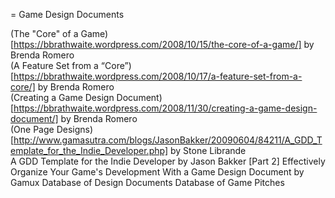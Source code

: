 = Game Design Documents

(The "Core" of a Game)[https://bbrathwaite.wordpress.com/2008/10/15/the-core-of-a-game/] by Brenda Romero  
(A Feature Set from a “Core”)[https://bbrathwaite.wordpress.com/2008/10/17/a-feature-set-from-a-core/] by Brenda Romero  
(Creating a Game Design Document)[https://bbrathwaite.wordpress.com/2008/11/30/creating-a-game-design-document/] by Brenda Romero  
(One Page Designs)[http://www.gamasutra.com/blogs/JasonBakker/20090604/84211/A_GDD_Template_for_the_Indie_Developer.php] by Stone Librande  
 A GDD Template for the Indie Developer by Jason Bakker
 [Part 2]
Effectively Organize Your Game's Development With a Game Design Document by Gamux
Database of Design Documents
Database of Game Pitches 
